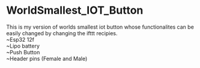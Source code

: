 # WorldSmallest_IOT_Button
This is my version of worlds smallest iot button whose functionalites can be easily changed by changing the ifttt recipies.
<br/>~Esp32 12f
<br/>~Lipo battery
<br/>~Push Button
<br/>~Header pins (Female and Male)
